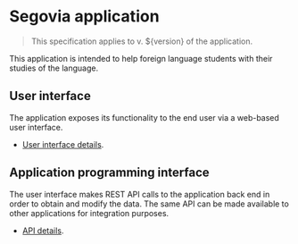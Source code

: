 # Segovia application

> This specification applies to v. ${version} of the application.

This application is intended to help foreign language students with
their studies of the language.

## User interface

The application exposes its functionality to the end user via a web-based
user interface.

* [User interface details](ui/Ui.md "c:run").

## Application programming interface

The user interface makes REST API calls to the application back end
in order to obtain and modify the data. The same API can be made
available to other applications for integration purposes.

* [API details](api/Api.md "c:run").
